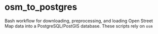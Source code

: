 # osm_to_postgres
Bash workflow for downloading, preprocessing, and loading Open Street Map data into a PostgreSQL/PostGIS database.
These scripts rely on 
```osm```
